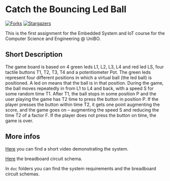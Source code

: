 # Catch the Bouncing Led Ball

[![Forks][forks-shield]][forks-url]
[![Stargazers][stars-shield]][stars-url]

This is the first assignment for the Embedded System and IoT course for the Computer Science and Engineering @ UniBO.

## Short Description
The game board is based on 4 green leds L1, L2, L3, L4 and red led LS, four tactile buttons T1, T2, T3, T4 and a potentiometer Pot.
The green leds represent four different positions in which a virtual ball (the led ball) is positioned. A led on means that the ball is 
in that position. During the game, the ball moves repeatedly in from L1 to L4 and back, with a speed S for some random time T1. After T1, 
the ball stops in some position P and the user playing the game has T2 time to press the button in position P. If the player presses the 
button within time T2, it gets one point augmenting the score, and the game goes on – augmenting the speed S and reducing the time T2 of 
a factor F. If the player does not press the button on time, the game is over.

## More infos
[Here]() you can find a short video demonstrating the system.

[Here](https://www.tinkercad.com/things/0fTYDu71vPB) the breadboard circuit schema.

In `doc` folders you can find the system requirements and the breadboard circuit schemas.

<!-- MARKDOWN LINKS & IMAGES -->
<!-- https://www.markdownguide.org/basic-syntax/#reference-style-links -->


[forks-shield]: https://img.shields.io/github/forks/tassiLuca/catch-bouncing-ball?style=flat-square
[forks-url]: https://github.com/tassiLuca/catch-bouncing-ball/network/members

[stars-shield]: https://img.shields.io/github/stars/tassiLuca/catch-bouncing-ball?style=flat-square
[stars-url]: https://github.com/tassiLuca/catch-bouncing-ball/stargazers
